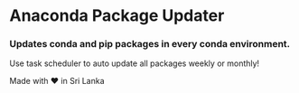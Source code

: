 # Anaconda Package Updater

### Updates conda and pip packages in every conda environment.

Use task scheduler to auto update all packages weekly or monthly!


Made with ❤️ in Sri Lanka
